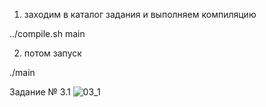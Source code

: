 1. заходим в каталог задания и выполняем компиляцию

../compile.sh main

2. потом запуск

./main

Задание № 3.1
![03_1](https://raw.github.com/elston/cimax/03_1/main.jpg "03_1")
